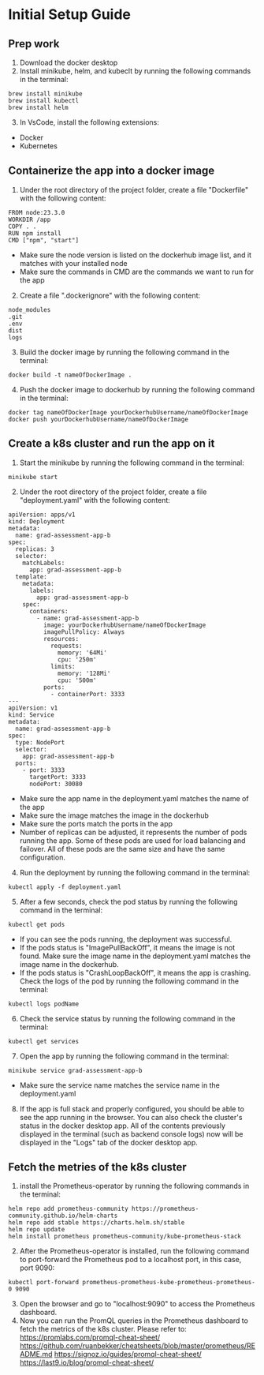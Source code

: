 # Initial Setup Guide

## Prep work

1. Download the docker desktop
2. Install minikube, helm, and kubeclt by running the following commands in the terminal:

```
brew install minikube
brew install kubectl
brew install helm
```

3. In VsCode, install the following extensions:

- Docker
- Kubernetes

## Containerize the app into a docker image

1. Under the root directory of the project folder, create a file "Dockerfile" with the following content:

```
FROM node:23.3.0
WORKDIR /app
COPY . .
RUN npm install
CMD ["npm", "start"]
```

- Make sure the node version is listed on the dockerhub image list, and it matches with your installed node
- Make sure the commands in CMD are the commands we want to run for the app

2. Create a file ".dockerignore" with the following content:

```
node_modules
.git
.env
dist
logs
```

3. Build the docker image by running the following command in the terminal:

```
docker build -t nameOfDockerImage .
```

4. Push the docker image to dockerhub by running the following command in the terminal:

```
docker tag nameOfDockerImage yourDockerhubUsername/nameOfDockerImage
docker push yourDockerhubUsername/nameOfDockerImage
```

## Create a k8s cluster and run the app on it

1. Start the minikube by running the following command in the terminal:

```
minikube start
```

2.  Under the root directory of the project folder, create a file "deployment.yaml" with the following content:

```
apiVersion: apps/v1
kind: Deployment
metadata:
  name: grad-assessment-app-b
spec:
  replicas: 3
  selector:
    matchLabels:
      app: grad-assessment-app-b
  template:
    metadata:
      labels:
        app: grad-assessment-app-b
    spec:
      containers:
        - name: grad-assessment-app-b
          image: yourDockerhubUsername/nameOfDockerImage
          imagePullPolicy: Always
          resources:
            requests:
              memory: '64Mi'
              cpu: '250m'
            limits:
              memory: '128Mi'
              cpu: '500m'
          ports:
            - containerPort: 3333
---
apiVersion: v1
kind: Service
metadata:
  name: grad-assessment-app-b
spec:
  type: NodePort
  selector:
    app: grad-assessment-app-b
  ports:
    - port: 3333
      targetPort: 3333
      nodePort: 30080
```

- Make sure the app name in the deployment.yaml matches the name of the app
- Make sure the image matches the image in the dockerhub
- Make sure the ports match the ports in the app
- Number of replicas can be adjusted, it represents the number of pods running the app. Some of these pods are used for load balancing and failover. All of these pods are the same size and have the same configuration.

4. Run the deployment by running the following command in the terminal:

```
kubectl apply -f deployment.yaml
```

5. After a few seconds, check the pod status by running the following command in the terminal:

```
kubectl get pods
```

- If you can see the pods running, the deployment was successful.
- If the pods status is "ImagePullBackOff", it means the image is not found. Make sure the image name in the deployment.yaml matches the image name in the dockerhub.
- If the pods status is "CrashLoopBackOff", it means the app is crashing. Check the logs of the pod by running the following command in the terminal:

```
kubectl logs podName
```

6. Check the service status by running the following command in the terminal:

```
kubectl get services
```

7. Open the app by running the following command in the terminal:

```
minikube service grad-assessment-app-b
```

- Make sure the service name matches the service name in the deployment.yaml

8. If the app is full stack and properly configured, you should be able to see the app running in the browser.
   You can also check the cluster's status in the docker desktop app.
   All of the contents previously displayed in the terminal (such as backend console logs) now will be displayed in the "Logs" tab of the docker desktop app.

## Fetch the metries of the k8s cluster

1. install the Prometheus-operator by running the following commands in the terminal:

```
helm repo add prometheus-community https://prometheus-community.github.io/helm-charts
helm repo add stable https://charts.helm.sh/stable
helm repo update
helm install prometheus prometheus-community/kube-prometheus-stack
```

2. After the Prometheus-operator is installed, run the following command to port-forward the Prometheus pod to a localhost port, in this case, port 9090:

```
kubectl port-forward prometheus-prometheus-kube-prometheus-prometheus-0 9090
```

3. Open the browser and go to "localhost:9090" to access the Prometheus dashboard.
4. Now you can run the PromQL queries in the Prometheus dashboard to fetch the metrics of the k8s cluster.
   Please refer to:
   https://promlabs.com/promql-cheat-sheet/
   https://github.com/ruanbekker/cheatsheets/blob/master/prometheus/README.md
   https://signoz.io/guides/promql-cheat-sheet/
   https://last9.io/blog/promql-cheat-sheet/
